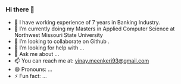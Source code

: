 ### Hi there 👋

- 🔭 I have working experience of 7 years in Banking Industry.
- 🌱 I’m currently doing my Masters in Applied Computer Science at Northwest Missouri State University
- 👯 I’m looking to collaborate on Github .
- 🤔 I’m looking for help with ...
- 💬 Ask me about ...
- 📫 You can reach me at: vinay.meenkeri93@gmail.com
- 😄 Pronouns: ...
- ⚡ Fun fact: ...
